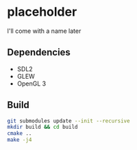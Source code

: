 # placeholder
I'll come with a name later

## Dependencies 
* SDL2
* GLEW
* OpenGL 3

## Build
```bash
git submodules update --init --recursive
mkdir build && cd build
cmake ..
make -j4
```

